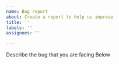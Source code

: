 ```yaml
---
name: Bug report
about: Create a report to help us improve
title: ''
labels: ''
assignees: ''

---
```


Describe the bug that you are facing Below
